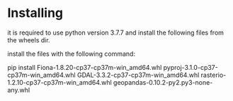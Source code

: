 # Installing

it is required to use python version 3.7.7 and install the following files from the wheels dir.

install the files with the following command:

 pip install Fiona-1.8.20-cp37-cp37m-win_amd64.whl pyproj-3.1.0-cp37-cp37m-win_amd64.whl GDAL-3.3.2-cp37-cp37m-win_amd64.whl rasterio-1.2.10-cp37-cp37m-win_amd64.whl geopandas-0.10.2-py2.py3-none-any.whl
